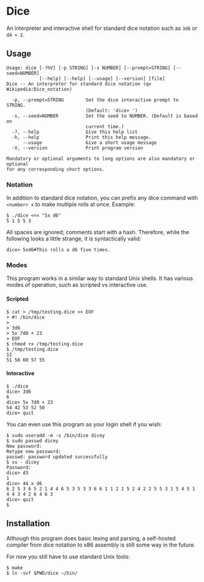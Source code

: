 Dice
====

An interpreter and interactive shell for standard dice notation such as `3d6` or `d4 + 2`.


Usage
----

~~~
Usage: dice [-?hV] [-p STRING] [-s NUMBER] [--prompt=STRING] [--seed=NUMBER]
            [--help] [--help] [--usage] [--version] [file]
Dice -- An interpreter for standard dice notation (qv Wikipedia:Dice_notation)

  -p, --prompt=STRING        Set the dice interactive prompt to STRING.
                             (Default: 'dice> ')
  -s, --seed=NUMBER          Set the seed to NUMBER. (Default is based on
                             current time.)
  -?, --help                 Give this help list
  -h, --help                 Print this help message.
      --usage                Give a short usage message
  -V, --version              Print program version

Mandatory or optional arguments to long options are also mandatory or optional
for any corresponding short options.
~~~

### Notation

In addition to standard dice notation,
you can prefix any dice command with `<number> x` to make multiple rolls at once.
Example:

~~~{.sh}
$ ./dice <<< "5x d6"
5 1 5 5 3
~~~

All spaces are ignored; comments start with a hash.
Therefore, while the following looks a little strange, it is syntactically valid:

~~~
dice> 5xd6#This rolls a d6 five times.
~~~


### Modes

This program works in a similar way to standard Unix shells.
It has various modes of operation, such as scripted vs interactive use.

#### Scripted

~~~{.sh}
$ cat > /tmp/testing.dice << EOF
> #! /bin/dice
>
> 3d6
> 5x 7d8 + 23
> EOF
$ chmod +x /tmp/testing.dice
$ /tmp/testing.dice
12
51 58 60 57 55
~~~


#### Interactive

~~~{.sh}
$ ./dice
dice> 3d6
6
dice> 5x 7d8 + 23
54 42 53 52 50
dice> quit
~~~

You can even use this program as your login shell if you wish:

~~~{.sh}
$ sudo useradd -m -s /bin/dice dicey
$ sudo passwd dicey
New password:
Retype new password:
passwd: password updated successfully
$ su - dicey
Password:
dice> d3
1
dice> 44 x d6
6 2 5 3 6 5 2 1 4 4 6 5 3 5 3 3 6 6 1 1 2 1 5 2 4 2 2 5 5 3 1 5 4 5 1 4 4 3 4 2 6 4 6 3
dice> quit
$
~~~


Installation
----

Although this program does basic lexing and parsing,
a self-hosted compiler from dice notation to x86 assembly is still some way in the future.

For now you still have to use standard Unix tools:

~~~{.sh}
$ make
$ ln -svf $PWD/dice ~/bin/
~~~
